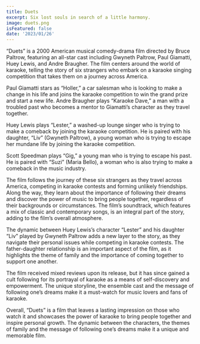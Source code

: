 ```yaml
---
title: Duets
excerpt: Six lost souls in search of a little harmony.
image: duets.png
isFeatured: false
date: '2023/01/26'
---
```


“Duets” is a 2000 American musical comedy-drama film directed by Bruce Paltrow, featuring an all-star cast including Gwyneth Paltrow, Paul Giamatti, Huey Lewis, and Andre Braugher. The film centers around the world of karaoke, telling the story of six strangers who embark on a karaoke singing competition that takes them on a journey across America.

Paul Giamatti stars as “Holler,” a car salesman who is looking to make a change in his life and joins the karaoke competition to win the grand prize and start a new life. Andre Braugher plays “Karaoke Dave,” a man with a troubled past who becomes a mentor to Giamatti’s character as they travel together.

Huey Lewis plays “Lester,” a washed-up lounge singer who is trying to make a comeback by joining the karaoke competition. He is paired with his daughter, “Liv” (Gwyneth Paltrow), a young woman who is trying to escape her mundane life by joining the karaoke competition.

Scott Speedman plays “Gig,” a young man who is trying to escape his past. He is paired with “Suzi” (Maria Bello), a woman who is also trying to make a comeback in the music industry.

The film follows the journey of these six strangers as they travel across America, competing in karaoke contests and forming unlikely friendships. Along the way, they learn about the importance of following their dreams and discover the power of music to bring people together, regardless of their backgrounds or circumstances. The film’s soundtrack, which features a mix of classic and contemporary songs, is an integral part of the story, adding to the film’s overall atmosphere.

The dynamic between Huey Lewis’s character “Lester” and his daughter “Liv” played by Gwyneth Paltrow adds a new layer to the story, as they navigate their personal issues while competing in karaoke contests. The father-daughter relationship is an important aspect of the film, as it highlights the theme of family and the importance of coming together to support one another.

The film received mixed reviews upon its release, but it has since gained a cult following for its portrayal of karaoke as a means of self-discovery and empowerment. The unique storyline, the ensemble cast and the message of following one’s dreams make it a must-watch for music lovers and fans of karaoke.

Overall, “Duets” is a film that leaves a lasting impression on those who watch it and showcases the power of karaoke to bring people together and inspire personal growth. The dynamic between the characters, the themes of family and the message of following one’s dreams make it a unique and memorable film.
